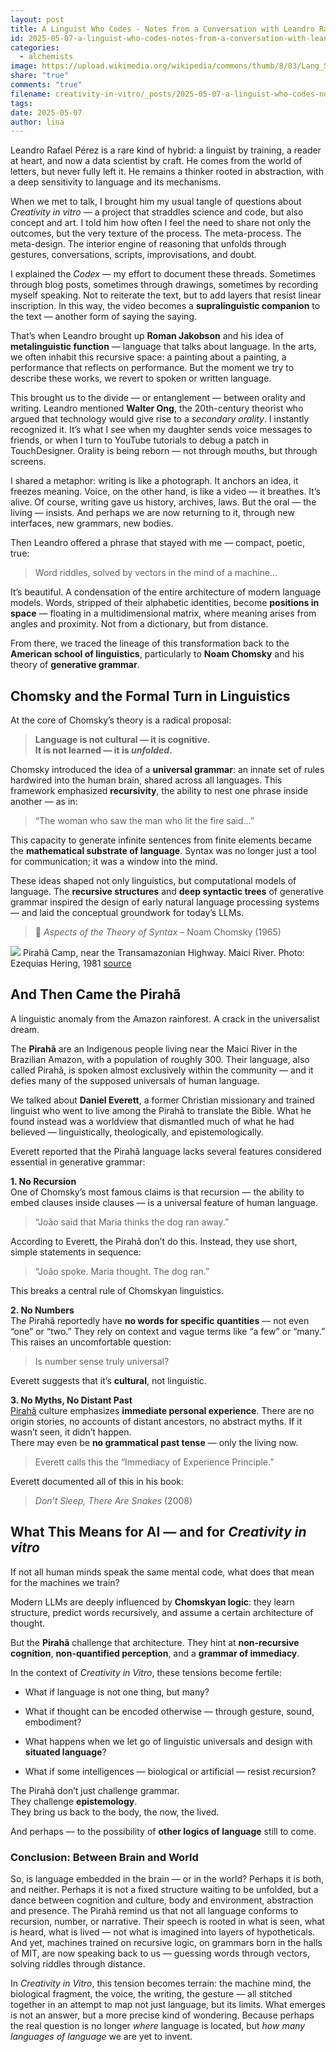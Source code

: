 ```yaml
---
layout: post
title: A Linguist Who Codes - Notes from a Conversation with Leandro Rafael Perez
id: 2025-05-07-a-linguist-who-codes-notes-from-a-conversation-with-leandro-rafael-perez.md
categories:
  - alchemists
image: https://upload.wikimedia.org/wikipedia/commons/thumb/8/83/Lang_Status_80-VU.svg/2880px-Lang_Status_80-VU.svg.png
share: "true"
comments: "true"
filename: creativity-in-vitro/_posts/2025-05-07-a-linguist-who-codes-notes-from-a-conversation-with-leandro-rafael-perez.md
tags: 
date: 2025-05-07
author: lina
---
```

Leandro Rafael Pérez is a rare kind of hybrid: a linguist by training, a reader at heart, and now a data scientist by craft. He comes from the world of letters, but never fully left it. He remains a thinker rooted in abstraction, with a deep sensitivity to language and its mechanisms.

When we met to talk, I brought him my usual tangle of questions about _Creativity in vitro_ — a project that straddles science and code, but also concept and art. I told him how often I feel the need to share not only the outcomes, but the very texture of the process. The meta-process. The meta-design. The interior engine of reasoning that unfolds through gestures, conversations, scripts, improvisations, and doubt.

I explained the _Codex_ — my effort to document these threads. Sometimes through blog posts, sometimes through drawings, sometimes by recording myself speaking. Not to reiterate the text, but to add layers that resist linear inscription. In this way, the video becomes a **supralinguistic companion** to the text — another form of saying the saying.

That’s when Leandro brought up **Roman Jakobson** and his idea of **metalinguistic function** — language that talks about language. In the arts, we often inhabit this recursive space: a painting about a painting, a performance that reflects on performance. But the moment we try to describe these works, we revert to spoken or written language.

This brought us to the divide — or entanglement — between orality and writing. Leandro mentioned **Walter Ong**, the 20th-century theorist who argued that technology would give rise to a _secondary orality_. I instantly recognized it. It’s what I see when my daughter sends voice messages to friends, or when I turn to YouTube tutorials to debug a patch in TouchDesigner. Orality is being reborn — not through mouths, but through screens.

I shared a metaphor: writing is like a photograph. It anchors an idea, it freezes meaning. Voice, on the other hand, is like a video — it breathes. It’s alive. Of course, writing gave us history, archives, laws. But the oral — the living — insists. And perhaps we are now returning to it, through new interfaces, new grammars, new bodies.

Then Leandro offered a phrase that stayed with me — compact, poetic, true:

> Word riddles, solved by vectors in the mind of a machine...

It’s beautiful. A condensation of the entire architecture of modern language models. Words, stripped of their alphabetic identities, become **positions in space** — floating in a multidimensional matrix, where meaning arises from angles and proximity. Not from a dictionary, but from distance.

From there, we traced the lineage of this transformation back to the **American school of linguistics**, particularly to **Noam Chomsky** and his theory of **generative grammar**.


## Chomsky and the Formal Turn in Linguistics

At the core of Chomsky’s theory is a radical proposal:

> **Language is not cultural — it is cognitive.**  
> **It is not learned — it is _unfolded_.**

Chomsky introduced the idea of a **universal grammar**: an innate set of rules hardwired into the human brain, shared across all languages. This framework emphasized **recursivity**, the ability to nest one phrase inside another — as in:

> “The woman who saw the man who lit the fire said...”

This capacity to generate infinite sentences from finite elements became the **mathematical substrate of language**. Syntax was no longer just a tool for communication; it was a window into the mind.

These ideas shaped not only linguistics, but computational models of language. The **recursive structures** and **deep syntactic trees** of generative grammar inspired the design of early natural language processing systems — and laid the conceptual groundwork for today’s LLMs.

> 📘 _Aspects of the Theory of Syntax_ – Noam Chomsky (1965)

![](https://img.socioambiental.org/d/226403-1/piraha_2.jpg)
Pirahã Camp, near the Transamazonian Highway. Maici River. Photo: Ezequias Hering, 1981
[source](https://pib.socioambiental.org/pt/Povo:Pirah%C3%A3)

## And Then Came the Pirahã

A linguistic anomaly from the Amazon rainforest.
A crack in the universalist dream.

The **Pirahã** are an Indigenous people living near the Maici River in the Brazilian Amazon, with a population of roughly 300. Their language, also called Pirahã, is spoken almost exclusively within the community — and it defies many of the supposed universals of human language.

We talked about **Daniel Everett**, a former Christian missionary and trained linguist who went to live among the Pirahã to translate the Bible. What he found instead was a worldview that dismantled much of what he had believed — linguistically, theologically, and epistemologically.

Everett reported that the Pirahã language lacks several features considered essential in generative grammar:

**1. No Recursion**  
One of Chomsky’s most famous claims is that recursion — the ability to embed clauses inside clauses — is a universal feature of human language.

> “João said that Maria thinks the dog ran away.”

According to Everett, the Pirahã don’t do this. Instead, they use short, simple statements in sequence:

> “João spoke. Maria thought. The dog ran.”

This breaks a central rule of Chomskyan linguistics.

**2. No Numbers**  
The Pirahã reportedly have **no words for specific quantities** — not even “one” or “two.” They rely on context and vague terms like “a few” or “many.”  
This raises an uncomfortable question:

> Is number sense truly universal?

Everett suggests that it’s **cultural**, not linguistic.

**3. No Myths, No Distant Past**  
[Pirahã](https://en.wikipedia.org/wiki/Pirah%C3%A3_language) culture emphasizes **immediate personal experience**. There are no origin stories, no accounts of distant ancestors, no abstract myths. If it wasn’t seen, it didn’t happen.  
There may even be **no grammatical past tense** — only the living now.

> Everett calls this the “Immediacy of Experience Principle.”

Everett documented all of this in his book:

> _Don’t Sleep, There Are Snakes_ (2008)


## What This Means for AI — and for _Creativity in vitro_

If not all human minds speak the same mental code, what does that mean for the machines we train?

Modern LLMs are deeply influenced by **Chomskyan logic**: they learn structure, predict words recursively, and assume a certain architecture of thought.

But the **Pirahã** challenge that architecture. They hint at **non-recursive cognition**, **non-quantified perception**, and a **grammar of immediacy**.

In the context of _Creativity in Vitro_, these tensions become fertile:

- What if language is not one thing, but many?
    
- What if thought can be encoded otherwise — through gesture, sound, embodiment?
    
- What happens when we let go of linguistic universals and design with **situated language**?
    
- What if some intelligences — biological or artificial — resist recursion?
    

The Pirahã don’t just challenge grammar.  
They challenge **epistemology**.  
They bring us back to the body, the now, the lived.

And perhaps — to the possibility of **other logics of language** still to come.

### **Conclusion: Between Brain and World**

So, is language embedded in the brain — or in the world? Perhaps it is both, and neither. Perhaps it is not a fixed structure waiting to be unfolded, but a dance between cognition and culture, body and environment, abstraction and presence. The Pirahã remind us that not all language conforms to recursion, number, or narrative. Their speech is rooted in what is seen, what is heard, what is lived — not what is imagined into layers of hypotheticals. And yet, machines trained on recursive logic, on grammars born in the halls of MIT, are now speaking back to us — guessing words through vectors, solving riddles through distance.

In _Creativity in Vitro_, this tension becomes terrain: the machine mind, the biological fragment, the voice, the writing, the gesture — all stitched together in an attempt to map not just language, but its limits. What emerges is not an answer, but a more precise kind of wondering. Because perhaps the real question is no longer _where_ language is located, but _how many languages of language_ we are yet to invent.
